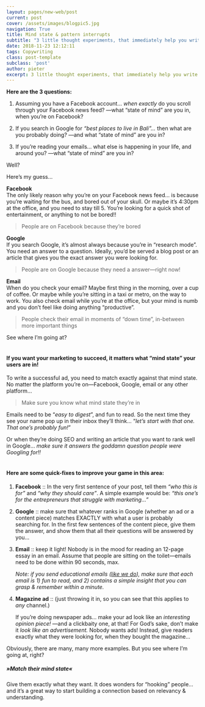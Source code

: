 ```yaml
---
layout: pages/new-web/post
current: post
cover: /assets/images/blogpic5.jpg
navigation: True
title: Mind state & pattern interrupts
subtitle: "3 little thought experiments, that immediately help you write better ads…"
date: 2018-11-23 12:12:11
tags: Copywriting
class: post-template
subclass: 'post'
author: pieter
excerpt: 3 little thought experiments, that immediately help you write better ads…
---
```


**Here are the 3 questions:**

1. Assuming you have a Facebook account… *when exactly* do you scroll through your Facebook news feed?  —what “state of mind” are you in, when you’re on Facebook?
  
2. If you search in Google for *“best places to live in Bali”…* then what are you probably doing?  —and what “state of mind” are you in?
  
3. If you’re reading your emails…  what else is happening in your life, and around you?  —what “state of mind” are you in?


Well?

Here’s my guess…

**Facebook**<br>
The only likely reason why you’re on your Facebook news feed… is because you’re waiting for the bus, and bored out of your skull. Or maybe it’s 4:30pm at the office, and you need to stay till 5. You’re looking for a quick shot of entertainment, or anything to not be bored!! 

<blockquote>People are on Facebook because they’re bored</blockquote>

**Google**<br>
If you search Google, it’s almost always because you’re in “research mode”. You need an answer to a question. Ideally, you’d be served a blog post or an article that gives you the exact answer you were looking for.

<blockquote>People are on Google because they need a answer—right now!</blockquote>

**Email**<br>
When do you check your email? Maybe first thing in the morning, over a cup of coffee. Or maybe while you’re sitting in a taxi or metro, on the way to work. You also check email while you’re at the office, but your mind is numb and you don’t feel like doing anything “productive”.

<blockquote>People check their email in moments of “down time”, in-between more important things</blockquote>

See where I’m going at?
<br><br>
#### **If you want your marketing to succeed, it matters what “mind state” your users are in!**

To write a successful ad, you need to match exactly against that mind state. No matter the platform you’re on—Facebook, Google, email or any other platform… 

<blockquote>Make sure you know what mind state they’re in</blockquote>

Emails need to be “*easy to digest*”, and fun to read. So the next time they see your name pop up in their inbox they’ll think… “*let’s start with that one. That one’s probably fun!*”

Or when they’re doing SEO and writing an article that you want to rank well in Google… *make sure it answers the goddamn question people were Googling for!!*
<br>
<br>
#### **Here are some quick-fixes to improve your game in this area:**


1. **Facebook**  ::  In the very first sentence of your post, tell them *“who this is for”* and *“why they should care”*. A simple example would be:  *“this one’s for the entrepreneurs that struggle with marketing…”*
  
2. **Google**  ::  make sure that whatever ranks in Google (whether an ad or a content piece) matches EXACTLY with what a user is probably searching for. In the first few sentences of the content piece, give them the answer, and show them that all their questions will be answered by you…
  
3. **Email**  ::  keep it light! Nobody is in the mood for reading an 12-page essay in an email. Assume that people are sitting on the toilet—emails need to be done within 90 seconds, max. 

	*Note: if you send educational emails (<a href="#join-the-course">like we do</a>), make sure that each email is 1) fun to read, and 2) contains a simple insight that you can grasp & remember within a minute.*

4. **Magazine ad**  ::  (just throwing it in, so you can see that this applies to *any* channel.) 

	If you’re doing newspaper ads… make your ad look like an *interesting opinion piece!* —and a clickbaity one, at that! For God’s sake, don’t make it *look like an advertisement.* Nobody wants ads! Instead, give readers exactly what they were looking for, when they bought the magazine…


Obviously, there are many, many more examples. 
But you see where I’m going at, right?

##### **»Match their mind state«**

Give them exactly what they want. It does wonders for “hooking” people… and it’s a great way to start building a connection based on relevancy & understanding.
